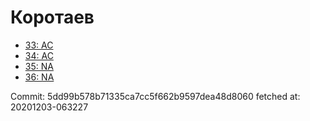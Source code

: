 # Коротаев
- [33: AC](33.md)
- [34: AC](34.md)
- [35: NA](35.md)
- [36: NA](36.md)

Commit: 5dd99b578b71335ca7cc5f662b9597dea48d8060
 fetched at: 20201203-063227
